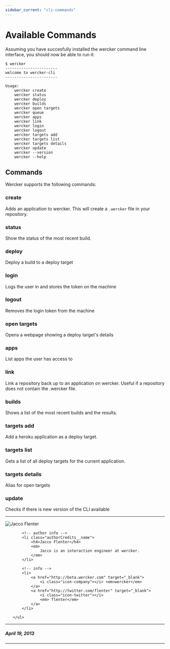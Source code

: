 ```yaml
---
sidebar_current: "cli-commands"
---
```


# Available Commands

Assuming you have succesfully installed the wercker command line interface, you should now be able to run it:

    $ wercker
    -----------------------
    welcome to wercker-cli
    -----------------------

    Usage:
        wercker create
        wercker status
        wercker deploy
        wercker builds
        wercker open targets
        wercker queue
        wercker apps
        wercker link
        wercker login
        wercker logout
        wercker targets add
        wercker targets list
        wercker targets details
        wercker update
        wercker --version
        wercker --help

## Commands
Wercker supports the following commands:

### create
Adds an application to wercker. This will create a `.wercker` file in
your repository.

### status
Show the status of the most recent build.

### deploy
Deploy a build to a deploy target

### login
Logs the user in and stores the token on the machine

### logout
Removes the login token from the machine

### open targets
Opens a webpage showing a deploy target's details
### apps
List apps the user has access to

### link
Link a repository back up to an application on wercker. Useful if a repository does not contain the .wercker file.

### builds
Shows a list of the most recent builds and the results.

### targets add
Add a heroku application as a deploy target.

### targets list
Gets a list of all deploy targets for the current application.

### targets details
Alias for open targets

### update
Checks if there is new version of the CLI available


-------

<div class="authorCredits">
    <span class="profile-picture">
        <img src="https://secure.gravatar.com/avatar/7d9ef3d3f6911e6e4f9c51f6d99c48f8?d=identicon&s=192" alt="Jacco Flenter"/>
    </span>
    <ul class="authorCredits">

        <!-- author info -->
        <li class="authorCredits__name">
            <h4>Jacco Flenter</h4>
            <em>
                Jacco is an interaction engineer at wercker.
            </em>
        </li>

        <!-- info -->
        <li>
            <a href="http://beta.wercker.com" target="_blank">
                <i class="icon-company"></i> <em>wercker</em>
            </a>
            <a href="http://twitter.com/flenter" target="_blank">
                <i class="icon-twitter"></i>
                <em> flenter</em>
            </a>
        </li>

    </ul>
</div>

-------
##### April 19, 2013
-------

